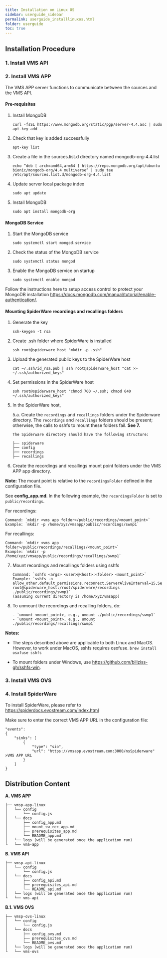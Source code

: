 ```yaml
---
title: Installation on Linux OS
sidebar: userguide_sidebar
permalink: userguide_installlinuxos.html
folder: userguide
toc: true
---
```




## Installation Procedure

### 1. Install VMS API

### 2. Install VMS APP

The VMS APP server functions to communicate between the sources and the VMS API.

#### Pre-requisites

1. Install MongoDB

   ```
   curl -fsSL https://www.mongodb.org/static/pgp/server-4.4.asc | sudo apt-key add -
   ```

2. Check that key is added successfully

   ```
   apt-key list
   ```

3. Create a file in the sources.list.d directory named mongodb-org-4.4.list

   ```
   echo “deb [ arch=amd64,arm64 ] https://repo.mongodb.org/apt/ubuntu bionic/mongodb-org/4.4 multiverse” | sudo tee /etc/apt/sources.list.d/mongodb-org-4.4.list
   ```

4. Update server local package index

   ```
   sudo apt update
   ```

5. Install MongoDB

   ```
   sudo apt install mongodb-org
   ```



#### MongoDB Service

1. Start the MongoDB service

   ```
   sudo systemctl start mongod.service
   ```

2. Check the status of the MongoDB service

   ```
   sudo systemctl status mongod
   ```

3. Enable the MongoDB service on startup

   ```
   sudo systemctl enable mongod
   ```



Follow the instructions here to setup access control to protect your MongoDB installation https://docs.mongodb.com/manual/tutorial/enable-authentication/.



#### Mounting SpiderWare recordings and recallings folders

1. Generate the key

   ```
   ssh-keygen -t rsa
   ```

2. Create .ssh folder where SpiderWare is installed

   ```
   ssh root@spiderware_host "mkdir -p .ssh"
   ```

3. Upload the generated public keys to the SpiderWare host

   ```
   cat ~/.ssh/id_rsa.pub | ssh root@spiderware_host "cat >> ~/.ssh/authorized_keys"
   ```

4. Set permissions in the SpiderWare host

   ```
   ssh root@spiderware_host "chmod 700 ~/.ssh; chmod 640 ~/.ssh/authorized_keys"
   ```

5. In the SpiderWare host,

   5.a. Create the `recordings` and `recallings` folders under the Spiderware directory. The `recordings` and `recallings` folders should be present; otherwise, the calls to sshfs to mount these folders fail. **See 7.**

   ```
   The Spiderware directory should have the following structure:
   
   ├── spiderware
   ├── config
   ├── recordings
   ├── recallings
   ```

6.  Create the recordings and recallings mount point folders under the VMS APP app directory. 

   **Note:** The mount point is relative to the `recordingsFolder` defined in the configuration file.

   See **config_app.md**. In the following example, the `recordingsFolder` is set to `public/recordings`.

   For recordings:

   ```
   Command: `mkdir <vms app folder>/public/recordings/<mount_point>`
   Example: `mkdir -p /home/xyz/vmsapp/public/recordings/swmp1`
   ```

   For recallings:

   ```
   Command: `mkdir <vms app folder>/public/recordings/recallings/<mount_point>`  
   Example: `mkdir -p /home/xyz/vmsapp/public/recordings/recallings/swmp1`
   ```

7. Mount recordings and recallings folders using sshfs

   ```
   Command: `sshfs <args> <user>@<host>:<folder> <mount_point>`
   Example: `sshfs -o allow_other,default_permissions,reconnect,ServerAliveInterval=15,ServerAliveCountMax=3 root@spiderware_host:/root/spiderware/recordings ./public/recordings/swmp1`
   (assuming current directory is /home/xyz/vmsapp)
   ```

8. To unmount the recordings and recalling folders, do:

   ```
   - `umount <mount_point>, e.g., umount ./public/recordings/swmp1`
   - `umount <mount_point>, e.g., umount ./public/recordings/recallings/swmp1`  
   ```

   

**Notes:**

- The steps described above are applicable to both Linux and MacOS. However, to work under MacOS, sshfs requires osxfuse.
    `brew install osxfuse sshfs`

- To mount folders under Windows, use https://github.com/billziss-gh/sshfs-win.  



### 3. Install VMS OVS



### 4. Install SpiderWare

To install SpiderWare, please refer to https://spiderdocs.evostream.com/index.html

Make sure to enter the correct VMS APP URL in the configuration file:

```
"events":
{
	"sinks": [
		{
			"type": "sio",
			"url": "https://vmsapp.evostream.com:3000/nsSpiderware"    >VMS APP URL
		}
	]
}
```



## Distribution Content

**A. VMS APP**

```
├── vmsp-app-linux
│   └── config
│       └── config.js
│   └── docs
│       ├── config_app.md
│       ├── mount_sw_rec_app.md
│       ├── prerequisites_app.md
│       └── README_app.md
│   └── logs (will be generated once the application run)
└   └── vma-app
```

**B. VMS API**

```
├── vmsp-api-linux
│   └── config
│       └── config.js
│   └── docs
│       ├── config_api.md
│       ├── prerequisites_api.md
│       └── README_api.md
│   └── logs (will be generated once the application run)
└   └── vms-api
```

**B.1. VMS OVS**

```
├── vmsp-ovs-linux
│   └── config
│       └── config.js
│   └── docs
│       ├── config_ovs.md
│       ├── prerequisites_ovs.md
│       └── README_ovs.md
│   └── logs (will be generated once the application run)
└   └── vms-ovs
```



### 



